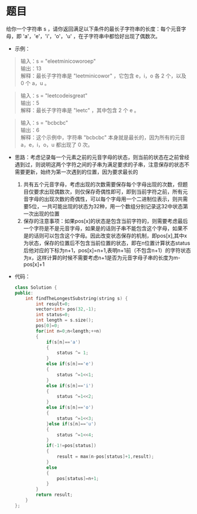 # 题目
给你一个字符串 s ，请你返回满足以下条件的最长子字符串的长度：每个元音字母，即 'a'，'e'，'i'，'o'，'u' ，在子字符串中都恰好出现了偶数次。

* 示例：
>输入：s = "eleetminicoworoep"<br>
输出：13<br>
解释：最长子字符串是 "leetminicowor" ，它包含 e，i，o 各 2 个，以及 0 个 a，u 。

>输入：s = "leetcodeisgreat"<br>
输出：5<br>
解释：最长子字符串是 "leetc" ，其中包含 2 个 e 。

>输入：s = "bcbcbc"<br>
输出：6<br>
解释：这个示例中，字符串 "bcbcbc" 本身就是最长的，因为所有的元音 a，e，i，o，u 都出现了 0 次。

* 思路：考虑记录每一个元素之前的元音字母的状态，则当前的状态在之前曾经遇到过，则说明这两个字符之间的子串为满足要求的子串，注意保存的状态不需要更新，始终为第一次遇到的位置，因为要求最长的
    1. 共有五个元音字母，考虑出现的次数需要保存每个字母出现的次数，但题目仅要求出现偶数次，则仅保存奇偶性即可，即到当前字符之前，所有元音字母的出现次数的奇偶性，可以每个字母用一个二进制位表示，则共需要5位，一共可能出现的状态为32种，用一个数组分别记录这32中状态第一次出现的位置
    2. 保存的注意事项：如果pos[x]的状态是包含当前字符的，则需要考虑最后一个字符是不是元音字母，如果是的话则子串不能包含这个字母，如果不是的话则可以包含这个字母。因此改变状态保存的机制，即pos[x],其中x为状态，保存的位置后不包含当前位置的状态，即在n位置计算状态status后他对应的下标为n+1，pos[x]=n+1,表明n+1前（不包含n+1）的字符状态为x，这样计算的时候不需要考虑n+1是否为元音字母子串的长度为m-pos[x]+1

* 代码：
    ```C++
    class Solution {
    public:
        int findTheLongestSubstring(string s) {
            int result=0;
            vector<int> pos(32,-1);
            int status=0;
            int length = s.size();
            pos[0]=0;
            for(int n=0;n<length;++n)
            {
                if(s[n]=='a')
                {
                    status ^= 1;
                }
                else if(s[n]=='e')
                {
                    status ^=1<<1;
                }
                else if(s[n]=='i')
                {
                    status ^=1<<2;
                }
                else if(s[n]=='o')
                {
                    status ^=1<<3;
                }else if(s[n]=='u')
                {
                    status ^=1<<4;
                }
                if(-1!=pos[status])
                {
                    result = max(n-pos[status]+1,result);
                }
                else
                {
                    pos[status]=n+1;
                }
            }
            return result;
        }
    };
    ```